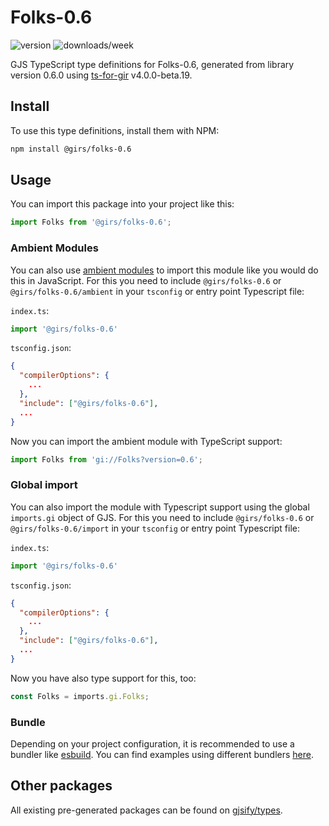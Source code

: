 
# Folks-0.6

![version](https://img.shields.io/npm/v/@girs/folks-0.6)
![downloads/week](https://img.shields.io/npm/dw/@girs/folks-0.6)


GJS TypeScript type definitions for Folks-0.6, generated from library version 0.6.0 using [ts-for-gir](https://github.com/gjsify/ts-for-gir) v4.0.0-beta.19.


## Install

To use this type definitions, install them with NPM:
```bash
npm install @girs/folks-0.6
```

## Usage

You can import this package into your project like this:
```ts
import Folks from '@girs/folks-0.6';
```

### Ambient Modules

You can also use [ambient modules](https://github.com/gjsify/ts-for-gir/tree/main/packages/cli#ambient-modules) to import this module like you would do this in JavaScript.
For this you need to include `@girs/folks-0.6` or `@girs/folks-0.6/ambient` in your `tsconfig` or entry point Typescript file:

`index.ts`:
```ts
import '@girs/folks-0.6'
```

`tsconfig.json`:
```json
{
  "compilerOptions": {
    ...
  },
  "include": ["@girs/folks-0.6"],
  ...
}
```

Now you can import the ambient module with TypeScript support: 

```ts
import Folks from 'gi://Folks?version=0.6';
```

### Global import

You can also import the module with Typescript support using the global `imports.gi` object of GJS.
For this you need to include `@girs/folks-0.6` or `@girs/folks-0.6/import` in your `tsconfig` or entry point Typescript file:

`index.ts`:
```ts
import '@girs/folks-0.6'
```

`tsconfig.json`:
```json
{
  "compilerOptions": {
    ...
  },
  "include": ["@girs/folks-0.6"],
  ...
}
```

Now you have also type support for this, too:

```ts
const Folks = imports.gi.Folks;
```

### Bundle

Depending on your project configuration, it is recommended to use a bundler like [esbuild](https://esbuild.github.io/). You can find examples using different bundlers [here](https://github.com/gjsify/ts-for-gir/tree/main/examples).

## Other packages

All existing pre-generated packages can be found on [gjsify/types](https://github.com/gjsify/types).

